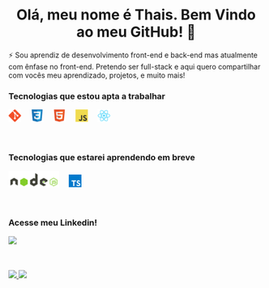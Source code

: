 <h1 align="center"> Olá, meu nome é Thais. 
  Bem Vindo ao meu GitHub! 👋</h1>


 ⚡  Sou aprendiz de desenvolvimento front-end e back-end mas atualmente com ênfase no front-end. Pretendo ser full-stack e aqui quero compartilhar com vocês meu aprendizado, projetos, e muito mais! 
 
### Tecnologias que estou apta a trabalhar
<div>
<img src="./images/git.png" width="25" style="margin-right: 15px" title="Git"/> 
<img src="./images/css.png" width="25" style="margin-right: 15px" title="CSS3"/>
<img src="./images/html.png" width="25" style="margin-right: 15px" title="HTML5"/>
<img src="./images/js.png" width="25" style="margin-right: 15px" title="JavaScript"/>
<img src="./images/react.png" width="25" style="margin-right: 15px" title="React"/>
<div/>

<br/>
<br/>
  
### Tecnologias que estarei aprendendo em breve
  
<div>
<img src="./images/node.png" width="100" style="margin-right: 15px" title="Node JS"/>
<img src="./images/typescript.png" width="25" style="margin-right: 15px" title="TypeScript"/>
<div/>
  
 <br/>
 <br/>
  
 ### Acesse meu Linkedin!
 
 [<img src="https://img.shields.io/badge/linkedin-%230077B5.svg?&style=for-the-badge&logo=linkedin&logoColor=white" />](https://www.linkedin.com/in/thais-cintra-6875a1221/)



 <br/>
 <br/>
 
<div>
  <a href="https://github.com/cintrathais">
  <img height="180em" src="https://github-readme-stats.vercel.app/api/top-langs/?username=cintrathais&layout=compact&langs_count=6&theme=panda"/>
  <img height="180em" src="https://github-readme-stats.vercel.app/api?username=cintrathais&show_icons=true&theme=panda&include_all_commits=true&count_private=true"/>
</div>

